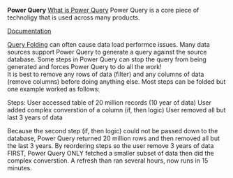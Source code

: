 **Power Query**
[What is Power Query](https://docs.microsoft.com/en-us/power-query/power-query-folding)
Power Query is a core piece of technoligy that is used across many products.

[Documentation](https://docs.microsoft.com/en-us/power-query/)

[Query Folding](https://docs.microsoft.com/en-us/power-query/power-query-folding) can often cause data load performce issues. Many data sources support Power Query to generate
a query against the source database.  Some steps in Power Query can stop the query from being generated and forces Power Query to do all the work!  
It is best to remove any rows of data (filter) and any columns of data (remove columns) before doing anything else.  Most steps can be folded but one example worked as follows:

Steps:
User accessed table of 20 million records (10 year of data)
User added complex converstion of a column (if, then logic)
User removed all but last 3 years of data 

Because the second step (if, then logic) could not be passed down to the database, Power Query returned 20 million rows and then removed all but the last 3 years. 
By reordering steps so the user remove 3 years of data FIRST, Power Query ONLY fetched a smaller subset of data then did the complex converstion.  A refresh than ran several hours,
now runs in 15 minutes.  
